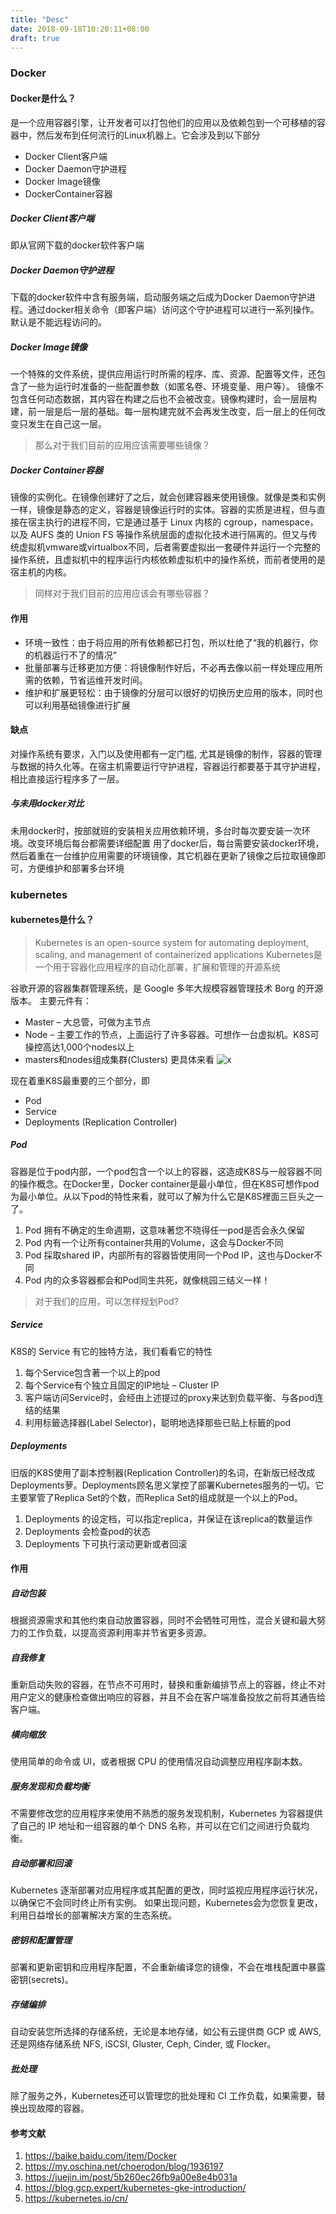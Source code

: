 ```yaml
---
title: "Desc"
date: 2018-09-18T10:20:11+08:00
draft: true
---
```


### Docker
#### Docker是什么？
是一个应用容器引擎，让开发者可以打包他们的应用以及依赖包到一个可移植的容器中，然后发布到任何流行的Linux机器上。它会涉及到以下部分
* Docker Client客户端
* Docker Daemon守护进程
* Docker Image镜像
* DockerContainer容器

##### Docker Client客户端
即从官网下载的docker软件客户端
##### Docker Daemon守护进程
下载的docker软件中含有服务端，启动服务端之后成为Docker Daemon守护进程。通过docker相关命令（即客户端）访问这个守护进程可以进行一系列操作。默认是不能远程访问的。
##### Docker Image镜像
一个特殊的文件系统，提供应用运行时所需的程序、库、资源、配置等文件，还包含了一些为运行时准备的一些配置参数（如匿名卷、环境变量、用户等）。 镜像不包含任何动态数据，其内容在构建之后也不会被改变。镜像构建时，会一层层构建，前一层是后一层的基础。每一层构建完就不会再发生改变，后一层上的任何改变只发生在自己这一层。

> 那么对于我们目前的应用应该需要哪些镜像？

##### Docker Container容器
镜像的实例化。在镜像创建好了之后，就会创建容器来使用镜像。就像是类和实例 一样，镜像是静态的定义，容器是镜像运行时的实体。容器的实质是进程，但与直接在宿主执行的进程不同，它是通过基于 Linux 内核的 cgroup，namespace，以及 AUFS 类的 Union FS 等操作系统层面的虚拟化技术进行隔离的。但又与传统虚拟机vmware或virtualbox不同，后者需要虚拟出一套硬件并运行一个完整的操作系统，且虚拟机中的程序运行内核依赖虚拟机中的操作系统，而前者使用的是宿主机的内核。

> 同样对于我们目前的应用应该会有哪些容器？

#### 作用

* 环境一致性：由于将应用的所有依赖都已打包，所以杜绝了“我的机器行，你的机器运行不了的情况”
* 批量部署与迁移更加方便：将镜像制作好后，不必再去像以前一样处理应用所需的依赖，节省运维开发时间。
* 维护和扩展更轻松：由于镜像的分层可以很好的切换历史应用的版本，同时也可以利用基础镜像进行扩展

#### 缺点
对操作系统有要求，入门以及使用都有一定门槛, 尤其是镜像的制作，容器的管理与数据的持久化等。在宿主机需要运行守护进程，容器运行都要基于其守护进程，相比直接运行程序多了一层。

##### 与未用docker对比
未用docker时，按部就班的安装相关应用依赖环境，多台时每次要安装一次环境。改变环境后每台都需要详细配置
用了docker后，每台需要安装docker环境，然后着重在一台维护应用需要的环境镜像，其它机器在更新了镜像之后拉取镜像即可，方便维护和部署多台环境

### kubernetes
#### kubernetes是什么？
 > Kubernetes is an open-source system for automating deployment, scaling, and management of containerized applications
 > Kubernetes是一个用于容器化应用程序的自动化部署，扩展和管理的开源系统
 
谷歌开源的容器集群管理系统，是 Google 多年大规模容器管理技术 Borg 的开源版本。
主要元件有：
* Master – 大总管，可做为主节点
* Node – 主要工作的节点，上面运行了许多容器。可想作一台虚拟机。K8S可操控高达1,000个nodes以上
* masters和nodes组成集群(Clusters)
更具体来看
![x](https://blog.gcp.expert/material/2017/02/k8s_arch-1024x437.png)

现在着重K8S最重要的三个部分，即
* Pod
* Service
* Deployments (Replication Controller)

##### Pod
容器是位于pod内部，一个pod包含一个以上的容器，这造成K8S与一般容器不同的操作概念。在Docker里，Docker container是最小单位，但在K8S可想作pod为最小单位。从以下pod的特性来看，就可以了解为什么它是K8S裡面三巨头之一了。

1. Pod 拥有不确定的生命週期，这意味著您不晓得任一pod是否会永久保留
2. Pod 内有一个让所有container共用的Volume，这会与Docker不同
3. Pod 採取shared IP，内部所有的容器皆使用同一个Pod IP，这也与Docker不同
4. Pod 内的众多容器都会和Pod同生共死，就像桃园三结义一样！
 > 对于我们的应用，可以怎样规划Pod?
##### Service
K8S的 Service 有它的独特方法，我们看看它的特性
1. 每个Service包含著一个以上的pod
2. 每个Service有个独立且固定的IP地址 – Cluster IP
3. 客户端访问Service时，会经由上述提过的proxy来达到负载平衡、与各pod连结的结果
4. 利用标籤选择器(Label Selector)，聪明地选择那些已贴上标籤的pod
##### Deployments
旧版的K8S使用了副本控制器(Replication Controller)的名词，在新版已经改成 Deployments萝。Deployments顾名思义掌控了部署Kubernetes服务的一切。它主要掌管了Replica Set的个数，而Replica Set的组成就是一个以上的Pod。

1. Deployments 的设定档，可以指定replica，并保证在该replica的数量运作
2. Deployments 会检查pod的状态
3. Deployments 下可执行滚动更新或者回滚

#### 作用
##### 自动包装
根据资源需求和其他约束自动放置容器，同时不会牺牲可用性，混合关键和最大努力的工作负载，以提高资源利用率并节省更多资源。

##### 自我修复
重新启动失败的容器，在节点不可用时，替换和重新编排节点上的容器，终止不对用户定义的健康检查做出响应的容器，并且不会在客户端准备投放之前将其通告给客户端。

##### 横向缩放
使用简单的命令或 UI，或者根据 CPU 的使用情况自动调整应用程序副本数。

##### 服务发现和负载均衡
不需要修改您的应用程序来使用不熟悉的服务发现机制，Kubernetes 为容器提供了自己的 IP 地址和一组容器的单个 DNS 名称，并可以在它们之间进行负载均衡。

##### 自动部署和回滚
Kubernetes 逐渐部署对应用程序或其配置的更改，同时监视应用程序运行状况，以确保它不会同时终止所有实例。 如果出现问题，Kubernetes会为您恢复更改，利用日益增长的部署解决方案的生态系统。

##### 密钥和配置管理
部署和更新密钥和应用程序配置，不会重新编译您的镜像，不会在堆栈配置中暴露密钥(secrets)。

##### 存储编排
自动安装您所选择的存储系统，无论是本地存储，如公有云提供商 GCP 或 AWS, 还是网络存储系统 NFS, iSCSI, Gluster, Ceph, Cinder, 或 Flocker。

##### 批处理
除了服务之外，Kubernetes还可以管理您的批处理和 CI 工作负载，如果需要，替换出现故障的容器。

#### 参考文献

1. https://baike.baidu.com/item/Docker
2. https://my.oschina.net/choerodon/blog/1936197
3. https://juejin.im/post/5b260ec26fb9a00e8e4b031a
4. https://blog.gcp.expert/kubernetes-gke-introduction/
5. https://kubernetes.io/cn/
